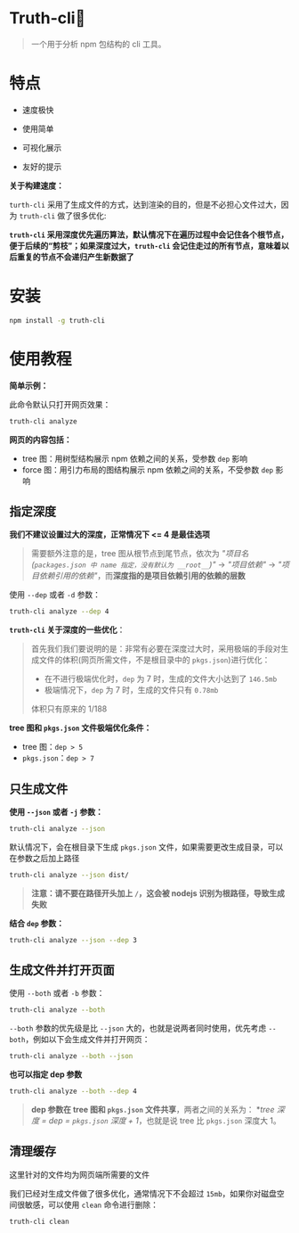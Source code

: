 # Truth-cli🤩

> 一个用于分析 npm 包结构的 cli 工具。

# 特点

- 速度极快

- 使用简单
- 可视化展示
- 友好的提示

**关于构建速度：**

`turth-cli` 采用了生成文件的方式，达到渲染的目的，但是不必担心文件过大，因为 `truth-cli` 做了很多优化:

**`truth-cli` 采用深度优先遍历算法，默认情况下在遍历过程中会记住各个根节点，便于后续的“剪枝”；如果深度过大，`truth-cli` 会记住走过的所有节点，意味着以后重复的节点不会递归产生新数据了** 

# 安装

```bash
npm install -g truth-cli
```

# 使用教程

**简单示例：**

此命令默认只打开网页效果：

```bash
truth-cli analyze
```

**网页的内容包括：**

- tree 图：用树型结构展示 npm 依赖之间的关系，受参数 `dep` 影响
- force 图：用引力布局的图结构展示 npm 依赖之间的关系，不受参数 `dep` 影响

## 指定深度

**我们不建议设置过大的深度，正常情况下 <= 4 是最佳选项**

> 需要额外注意的是，tree 图从根节点到尾节点，依次为 *"项目名(`packages.json 中 name 指定，没有默认为 __root__`)"* -> *"项目依赖"* -> *"项目依赖引用的依赖"*，而**深度指的是项目依赖引用的依赖的层数**

使用 `--dep` 或者 `-d` 参数：

```bash
truth-cli analyze --dep 4
```

**`truth-cli` 关于深度的一些优化**：

> 首先我们我们要说明的是：非常有必要在深度过大时，采用极端的手段对生成文件的体积(网页所需文件，不是根目录中的 `pkgs.json`)进行优化：
>
> - 在不进行极端优化时，`dep` 为 7 时，生成的文件大小达到了 `146.5mb`
> - 极端情况下，`dep` 为 7 时，生成的文件只有 `0.78mb`
>
> 体积只有原来的 1/188

**tree 图和 `pkgs.json` 文件极端优化条件：**

- tree 图：`dep > 5` 
- `pkgs.json`：`dep > 7`

## 只生成文件

**使用 `--json` 或者 `-j` 参数：**

```bash
truth-cli analyze --json
```

默认情况下，会在根目录下生成 `pkgs.json` 文件，如果需要更改生成目录，可以在参数之后加上路径

```bash
truth-cli analyze --json dist/
```

> **注意：请不要在路径开头加上 `/`，这会被 nodejs 识别为根路径，导致生成失败**

**结合 `dep` 参数：**

```bash
truth-cli analyze --json --dep 3
```

## 生成文件并打开页面

使用 `--both` 或者 `-b` 参数：

```bash
truth-cli analyze --both
```

`--both` 参数的优先级是比 `--json` 大的，也就是说两者同时使用，优先考虑 `--both`，例如以下会生成文件并打开网页：

```bash
truth-cli analyze --both --json
```

**也可以指定 dep 参数**

```bash
truth-cli analyze --both --dep 4
```

> **dep 参数在 tree 图和 `pkgs.json` 文件共享**，两者之间的关系为：
> **tree 深度 = dep = `pkgs.json` 深度 + 1*，也就是说 tree 比 `pkgs.json` 深度大 1。

## 清理缓存

这里针对的文件均为网页端所需要的文件

我们已经对生成文件做了很多优化，通常情况下不会超过 `15mb`，如果你对磁盘空间很敏感，可以使用 `clean` 命令进行删除：

```bash
truth-cli clean
```
